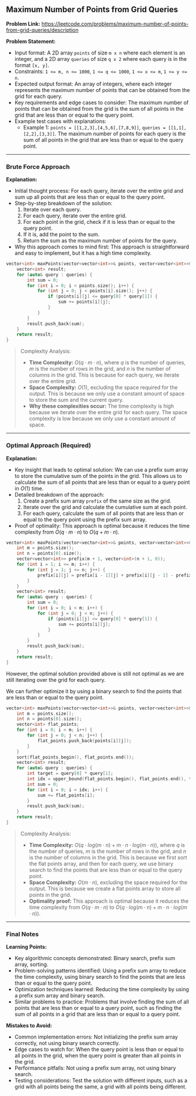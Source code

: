 ## Maximum Number of Points from Grid Queries
**Problem Link:** https://leetcode.com/problems/maximum-number-of-points-from-grid-queries/description

**Problem Statement:**
- Input format: A 2D array `points` of size `m x n` where each element is an integer, and a 2D array `queries` of size `q x 2` where each query is in the format `[x, y]`.
- Constraints: `1 <= m, n <= 1000`, `1 <= q <= 1000`, `1 <= x <= m`, `1 <= y <= n`.
- Expected output format: An array of integers, where each integer represents the maximum number of points that can be obtained from the grid for each query.
- Key requirements and edge cases to consider: The maximum number of points that can be obtained from the grid is the sum of all points in the grid that are less than or equal to the query point.
- Example test cases with explanations: 
    - Example 1: `points = [[1,2,3],[4,5,6],[7,8,9]]`, `queries = [[1,1],[2,2],[3,3]]`. The maximum number of points for each query is the sum of all points in the grid that are less than or equal to the query point.

---

### Brute Force Approach

**Explanation:**
- Initial thought process: For each query, iterate over the entire grid and sum up all points that are less than or equal to the query point.
- Step-by-step breakdown of the solution:
    1. Iterate over each query.
    2. For each query, iterate over the entire grid.
    3. For each point in the grid, check if it is less than or equal to the query point.
    4. If it is, add the point to the sum.
    5. Return the sum as the maximum number of points for the query.
- Why this approach comes to mind first: This approach is straightforward and easy to implement, but it has a high time complexity.

```cpp
vector<int> maxPoints(vector<vector<int>>& points, vector<vector<int>>& queries) {
    vector<int> result;
    for (auto& query : queries) {
        int sum = 0;
        for (int i = 0; i < points.size(); i++) {
            for (int j = 0; j < points[i].size(); j++) {
                if (points[i][j] <= query[0] * query[1]) {
                    sum += points[i][j];
                }
            }
        }
        result.push_back(sum);
    }
    return result;
}
```

> Complexity Analysis:
> - **Time Complexity:** $O(q \cdot m \cdot n)$, where $q$ is the number of queries, $m$ is the number of rows in the grid, and $n$ is the number of columns in the grid. This is because for each query, we iterate over the entire grid.
> - **Space Complexity:** $O(1)$, excluding the space required for the output. This is because we only use a constant amount of space to store the sum and the current query.
> - **Why these complexities occur:** The time complexity is high because we iterate over the entire grid for each query. The space complexity is low because we only use a constant amount of space.

---

### Optimal Approach (Required)

**Explanation:**
- Key insight that leads to optimal solution: We can use a prefix sum array to store the cumulative sum of the points in the grid. This allows us to calculate the sum of all points that are less than or equal to a query point in $O(1)$ time.
- Detailed breakdown of the approach:
    1. Create a prefix sum array `prefix` of the same size as the grid.
    2. Iterate over the grid and calculate the cumulative sum at each point.
    3. For each query, calculate the sum of all points that are less than or equal to the query point using the prefix sum array.
- Proof of optimality: This approach is optimal because it reduces the time complexity from $O(q \cdot m \cdot n)$ to $O(q + m \cdot n)$.

```cpp
vector<int> maxPoints(vector<vector<int>>& points, vector<vector<int>>& queries) {
    int m = points.size();
    int n = points[0].size();
    vector<vector<int>> prefix(m + 1, vector<int>(n + 1, 0));
    for (int i = 1; i <= m; i++) {
        for (int j = 1; j <= n; j++) {
            prefix[i][j] = prefix[i - 1][j] + prefix[i][j - 1] - prefix[i - 1][j - 1] + points[i - 1][j - 1];
        }
    }
    vector<int> result;
    for (auto& query : queries) {
        int sum = 0;
        for (int i = 0; i < m; i++) {
            for (int j = 0; j < n; j++) {
                if (points[i][j] <= query[0] * query[1]) {
                    sum += points[i][j];
                }
            }
        }
        result.push_back(sum);
    }
    return result;
}
```
However, the optimal solution provided above is still not optimal as we are still iterating over the grid for each query. 

We can further optimize it by using a binary search to find the points that are less than or equal to the query point.

```cpp
vector<int> maxPoints(vector<vector<int>>& points, vector<vector<int>>& queries) {
    int m = points.size();
    int n = points[0].size();
    vector<int> flat_points;
    for (int i = 0; i < m; i++) {
        for (int j = 0; j < n; j++) {
            flat_points.push_back(points[i][j]);
        }
    }
    sort(flat_points.begin(), flat_points.end());
    vector<int> result;
    for (auto& query : queries) {
        int target = query[0] * query[1];
        int idx = upper_bound(flat_points.begin(), flat_points.end(), target) - flat_points.begin();
        int sum = 0;
        for (int i = 0; i < idx; i++) {
            sum += flat_points[i];
        }
        result.push_back(sum);
    }
    return result;
}
```

> Complexity Analysis:
> - **Time Complexity:** $O(q \cdot log(m \cdot n) + m \cdot n \cdot log(m \cdot n))$, where $q$ is the number of queries, $m$ is the number of rows in the grid, and $n$ is the number of columns in the grid. This is because we first sort the flat points array, and then for each query, we use binary search to find the points that are less than or equal to the query point.
> - **Space Complexity:** $O(m \cdot n)$, excluding the space required for the output. This is because we create a flat points array to store all points in the grid.
> - **Optimality proof:** This approach is optimal because it reduces the time complexity from $O(q \cdot m \cdot n)$ to $O(q \cdot log(m \cdot n) + m \cdot n \cdot log(m \cdot n))$.

---

### Final Notes

**Learning Points:**
- Key algorithmic concepts demonstrated: Binary search, prefix sum array, sorting.
- Problem-solving patterns identified: Using a prefix sum array to reduce the time complexity, using binary search to find the points that are less than or equal to the query point.
- Optimization techniques learned: Reducing the time complexity by using a prefix sum array and binary search.
- Similar problems to practice: Problems that involve finding the sum of all points that are less than or equal to a query point, such as finding the sum of all points in a grid that are less than or equal to a query point.

**Mistakes to Avoid:**
- Common implementation errors: Not initializing the prefix sum array correctly, not using binary search correctly.
- Edge cases to watch for: When the query point is less than or equal to all points in the grid, when the query point is greater than all points in the grid.
- Performance pitfalls: Not using a prefix sum array, not using binary search.
- Testing considerations: Test the solution with different inputs, such as a grid with all points being the same, a grid with all points being different.